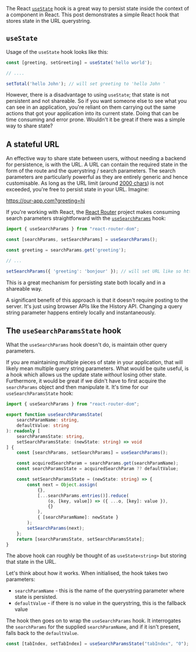 The React [`useState`](https://reactjs.org/docs/hooks-reference.html#usestate) hook is a great way to persist state inside the context of a component in React. This post demonstrates a simple React hook that stores state in the URL querystring.

## `useState`

Usage of the `useState` hook looks like this:

```ts
const [greeting, setGreeting] = useState('hello world');

// ....

setTotal('hello John'); // will set greeting to 'hello John '
```

However, there is a disadvantage to using `useState`; that state is not persistent and not shareable. So if you want someone else to see what you can see in an application, you're reliant on them carrying out the same actions that got your application into its current state. Doing that can be time consuming and error prone. Wouldn't it be great if there was a simple way to share state? 

## A stateful URL

An effective way to share state between users, without needing a backend for persistence, is with the URL. A URL can contain the required state in the form of the route and the querystring / search parameters. The search parameters are particularly powerful as they are entirely generic and hence customisable. As long as the URL limit (around [2000 chars](https://stackoverflow.com/a/417184/761388)) is not exceeded, you're free to persist state in your URL. Imagine:

https://our-app.com?greeting=hi

If you're working with React, the [React Router](https://reactrouter.com/) project makes consuming search parameters straightforward with the [`useSearchParams`](https://reactrouter.com/docs/en/v6/hooks/use-search-params) hook:

```ts
import { useSearchParams } from "react-router-dom";

const [searchParams, setSearchParams] = useSearchParams();

const greeting = searchParams.get('greeting');

// ...

setSearchParams({ 'greeting': 'bonjour' }); // will set URL like so https://our-app.com?greeting=bonjour - this value will feed through to anything driven by the URL
```

This is a great mechanism for persisting state both locally and in a shareable way.

A significant benefit of this approach is that it doesn't require posting to the server. It's just using browser APIs like the History API. Changing a query string parameter happens entirely locally and instantaneously.

## The `useSearchParamsState` hook

What the `useSearchParams` hook doesn't do, is maintain other query parameters.

If you are maintaining multiple pieces of state in your application, that will likely mean multiple query string parameters. What would be quite useful, is a hook which allows us the update state *without* losing other state. Furthermore, it would be great if we didn't have to first acquire the `searchParams` object and then manipulate it. It's time for our `useSearchParamsState` hook:

```ts
import { useSearchParams } from "react-router-dom";

export function useSearchParamsState(
    searchParamName: string,
    defaultValue: string
): readonly [
    searchParamsState: string,
    setSearchParamsState: (newState: string) => void
] {
    const [searchParams, setSearchParams] = useSearchParams();

    const acquiredSearchParam = searchParams.get(searchParamName);
    const searchParamsState = acquiredSearchParam ?? defaultValue;

    const setSearchParamsState = (newState: string) => {
        const next = Object.assign(
            {},
            [...searchParams.entries()].reduce(
                (o, [key, value]) => ({ ...o, [key]: value }),
                {}
            ),
            { [searchParamName]: newState }
        );
        setSearchParams(next);
    };
    return [searchParamsState, setSearchParamsState];
}
```

The above hook can roughly be thought of as `useState<string>` but storing that state in the URL.

Let's think about how it works. When initialised, the hook takes two parameters:

- `searchParamName` - this is the name of the querystring parameter where state is persisted.
- `defaultValue` - if there is no value in the querystring, this is the fallback value

The hook then goes on to wrap the `useSearchParams` hook. It interrogates the `searchParams` for the supplied `searchParamName`, and if it isn't present, falls back to the `defaultValue`.

```ts
const [tabIndex, setTabIndex] = useSearchParamsState("tabIndex", "0");
```

